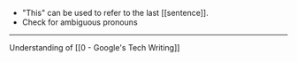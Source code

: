 - "This" can be used to refer to the last [[sentence]].
- Check for ambiguous pronouns

---

Understanding of [[0 - Google's Tech Writing]]